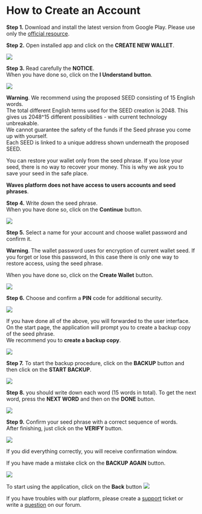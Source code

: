 # **How to Create an Account**

**Step 1.** Download and install the latest version from Google Play. Please use only the [official resource](https://play.google.com/store/apps/details?id=com.wavesplatform.wallet).

**Step 2.** Open installed app and click on the **CREATE NEW WALLET**.

![](/_assets/account_creation_android_01.png)

**Step 3.** Read carefully the **NOTICE**.  
When you have done so, click on the **I Understand button**.

![](/_assets/account_creation_android_02.png)

**Warning**. We recommend using the proposed SEED consisting of 15 English words.  
The total different English terms used for the SEED creation is 2048. This gives us 2048^15 different possibilities - with current technology unbreakable.  
We cannot guarantee the safety of the funds if the Seed phrase you come up with yourself.  
Each SEED is linked to a unique address shown underneath the proposed SEED.

You can restore your wallet only from the seed phrase. If you lose your seed, there is no way to recover your money. This is why we ask you to save your seed in the safe place.

**Waves platform does not have access to users accounts and seed phrases**.

**Step 4.** Write down the seed phrase.  
When you have done so, click on the **Continue** button.

![](/_assets/account_creation_android_03.png)

**Step 5.** Select a name for your account and choose wallet password and confirm it.

**Warning**. The wallet password uses for encryption of current wallet seed. If you forget or lose this password, In this case there is only one way to restore access, using the seed phrase.

When you have done so, click on the **Create Wallet** button.

![](/_assets/account_creation_android_04.png)

**Step 6.** Choose and confirm a **PIN** code for additional security.

![](/_assets/account_creation_android_05.png)

If you have done all of the above, you will forwarded to the user interface.  
On the start page, the application will prompt you to create a backup copy of the seed phrase.  
We recommend you to **create a backup copy**.

![](/_assets/account_creation_android_06.png)

**Step 7.** To start the backup procedure, click on the **BACKUP** button and then click on the **START BACKUP**.

![](/_assets/account_creation_android_07.png)

**Step 8.**  you should write down each word \(15 words in total\). To get the next word, press the **NEXT WORD** and then on the **DONE** button.

![](/_assets/account_creation_android_08.png)

**Step 9.** Сonfirm your seed phrase with a correct sequence of words.  
After finishing, just click on the **VERIFY** button.

![](/_assets/account_creation_android_09.png)

If you did everything correctly, you will receive confirmation window.

If you have made a mistake click on the **BACKUP AGAIN** button.

![](/_assets/account_creation_android_10.png)

To start using the application, click on the **Back** button ![](/_assets/account_creation_android_11.png)

If you have troubles with our platform, please create a [support](https://support.wavesplatform.com/) ticket or write a [question](https://forum.wavesplatform.com/) on our forum.
